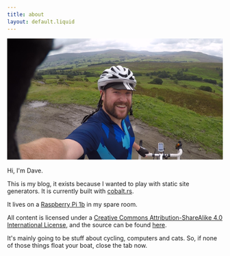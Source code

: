 ```yaml
---
title: about
layout: default.liquid
---
```


![A picture of a numpty up a hill.](/assets/img/mug.png)

Hi, I'm Dave.

This is my blog, it exists because I wanted to play with static site generators. It is currently built with [cobalt.rs](https://cobalt-org.github.io/).

It lives on a [Raspberry Pi 1b](https://en.wikipedia.org/wiki/Raspberry_Pi) in my spare room.

All content is licensed under a [Creative Commons Attribution-ShareAlike 4.0 International License](https://creativecommons.org/licenses/by-sa/4.0/), and the source can be found [here](https://github.com/theoriginalbigbaddave/itsdave).

It's mainly going to be stuff about cycling, computers and cats. So, if none of those things float your boat, close the tab now.

